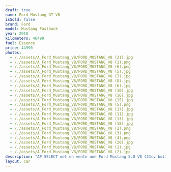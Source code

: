 ```yaml
---
draft: true
name: Ford Mustang GT V8
isSold: false
brand: Ford
model: Mustang Fastback
year: 2018
kilometers: 46490
fuel: Essence
price: 44990
photos:
  - /./assets/A_Ford_Mustang_V8/FORD_MUSTANG_V8 (21).jpg
  - /./assets/A_Ford_Mustang_V8/FORD_MUSTANG_V8 (1).png
  - /./assets/A_Ford_Mustang_V8/FORD_MUSTANG_V8 (6).png
  - /./assets/A_Ford_Mustang_V8/FORD_MUSTANG_V8 (5).jpg
  - /./assets/A_Ford_Mustang_V8/FORD_MUSTANG_V8 (7).jpg
  - /./assets/A_Ford_Mustang_V8/FORD_MUSTANG_V8 (8).jpg
  - /./assets/A_Ford_Mustang_V8/FORD_MUSTANG_V8 (6).jpg
  - /./assets/A_Ford_Mustang_V8/FORD_MUSTANG_V8 (10).jpg
  - /./assets/A_Ford_Mustang_V8/FORD_MUSTANG_V8 (16).jpg
  - /./assets/A_Ford_Mustang_V8/FORD_MUSTANG_V8 (15).jpg
  - /./assets/A_Ford_Mustang_V8/FORD_MUSTANG_V8 (5).png
  - /./assets/A_Ford_Mustang_V8/FORD_MUSTANG_V8 (17).jpg
  - /./assets/A_Ford_Mustang_V8/FORD_MUSTANG_V8 (11).jpg
  - /./assets/A_Ford_Mustang_V8/FORD_MUSTANG_V8 (13).jpg
  - /./assets/A_Ford_Mustang_V8/FORD_MUSTANG_V8 (18).jpg
  - /./assets/A_Ford_Mustang_V8/FORD_MUSTANG_V8 (2).png
  - /./assets/A_Ford_Mustang_V8/FORD_MUSTANG_V8 (3).png
  - /./assets/A_Ford_Mustang_V8/FORD_MUSTANG_V8 (4).png
  - /./assets/A_Ford_Mustang_V8/FORD_MUSTANG_V8 (20).jpg
  - /./assets/A_Ford_Mustang_V8/FORD_MUSTANG_V8 (1).jpg
  - /./assets/A_Ford_Mustang_V8/FORD_MUSTANG_V8 (2).jpg
description: "AP SELECT met en vente une Ford Mustang 5.0 V8 421cv boîte mécanique.\n\nModèle du 05/2018 avec 46500km.\n\nCouleur noir uni, intérieur Cuir entendu noir / Surpiqûres Blanc.\n\nLe véhicule est en parfait état avec historique limpide et carnet complet Ford.\n\n4 pneus neuf changés pour la vente.\n\nCette mustang possède un échappement sport.\n\nLe véhicule est vendu avec la Carte grise \U0001F1EB\U0001F1F7 et une garantie 1 an inclut dans le prix.\n\nÉquipements et options :\n- Boîte mécanique 6 rapports\n- Feinage Brembo 6 piston\n- Jantes 19\" performance\n- Suspension sport\n- Échappement sport\n- Ford drive SELECT\n- Ford my Key\n- Système Microsoft SYNC\n- Radars de stationnement avant/arrière\n- Caméra de recul\n- Car play\n- Alarme antivol\n- Système Hi-fi premium\n- Retroviseurs rabattables electriquement et anti-éblouissement\n- Sièges électriques\n- Sièges Chauffants\n- Sièges Ventilés\n- Feux de route anti-éblouissement\n- Pack advanced Full LED\n- Detecteur de pluie et allumage automatique des projecteurs\n- Climatisation 2 zones\n- Regulateur de vitesse\n- Navigation multimedia 3D\n- Indicateur de limitation de vitesse\n- Vitrage calorifuge\n- Shadow line brillant\n- Kit éclairage\n- Ciel de pavillon Anthracite\n\nDisponible et visible sur RDV pour acheteur sérieux.\n\nPossibilité d’un garantie 3 mois avec 6 ou 12 mois en supplément.\n\nRéalisation des démarches d'immatriculation.\n\nAP SELECT c'est des solutions de courtage et conciergerie sur mesure pour profiter librement de sa passion et de son patrimoine.\n\nPrenez le volant, AP SELECT s'occupe du reste."
layout: car
---
```


